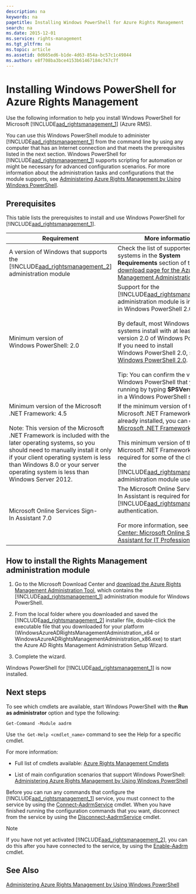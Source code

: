 ```yaml
---
description: na
keywords: na
pagetitle: Installing Windows PowerShell for Azure Rights Management
search: na
ms.date: 2015-12-01
ms.service: rights-management
ms.tgt_pltfrm: na
ms.topic: article
ms.assetid: 0d665ed6-b1de-4d63-854a-bc57c1c49844
ms.author: e8f708ba3bce4153b61467184c747c7f
---
```

# Installing Windows PowerShell for Azure Rights Management
Use the following information to help you install Windows PowerShell for Microsoft [!INCLUDE[aad_rightsmanagement_1](../Token/aad_rightsmanagement_1_md.md)] (Azure RMS).

You can use this Windows PowerShell module to administer [!INCLUDE[aad_rightsmanagement_1](../Token/aad_rightsmanagement_1_md.md)] from the command line by using any computer that has an Internet connection and that meets the prerequisites listed in the next section. Windows PowerShell for [!INCLUDE[aad_rightsmanagement_1](../Token/aad_rightsmanagement_1_md.md)] supports scripting for automation or might be necessary for advanced configuration scenarios. For more information about the administration tasks and configurations that the module supports, see [Administering Azure Rights Management by Using Windows PowerShell](../Topic/Administering_Azure_Rights_Management_by_Using_Windows_PowerShell.md).

## Prerequisites
This table lists the prerequisites to install and use Windows PowerShell for [!INCLUDE[aad_rightsmanagement_1](../Token/aad_rightsmanagement_1_md.md)].

|Requirement|More information|
|---------------|--------------------|
|A version of Windows that supports the [!INCLUDE[aad_rightsmanagement_2](../Token/aad_rightsmanagement_2_md.md)] administration module|Check the list of supported operating systems in the **System Requirements** section of the [download page for the Azure Rights Management Administration Tool](http://go.microsoft.com/fwlink/?LinkId=257721).|
|Minimum version of Windows PowerShell: 2.0|Support for the [!INCLUDE[aad_rightsmanagement_2](../Token/aad_rightsmanagement_2_md.md)] administration module is introduced in Windows PowerShell 2.0.<br /><br />By default, most Windows operating systems install with at least version 2.0 of Windows PowerShell. If you need to install Windows PowerShell 2.0, see [Install Windows PowerShell 2.0](http://msdn.microsoft.com/library/ff637750.aspx).<br /><br />Tip: You can confirm the version of Windows PowerShell that you are running by typing **$PSVersionTable** in a Windows PowerShell session.|
|Minimum version of the Microsoft .NET Framework: 4.5<br /><br />Note: This version of the Microsoft .NET Framework is included with the later operating systems, so you should  need to manually install it only if your client operating system is less than Windows 8.0 or your server operating system is less than Windows Server 2012.|If the minimum version of the  Microsoft .NET Framework is not already installed, you can download [Microsoft .NET Framework 4.5](http://www.microsoft.com/download/details.aspx?id=30653).<br /><br />This minimum version of the Microsoft .NET Framework is required for some of the classes that the [!INCLUDE[aad_rightsmanagement_2](../Token/aad_rightsmanagement_2_md.md)] administration module uses.|
|Microsoft Online Services Sign-In Assistant 7.0|The Microsoft Online Services Sign-In Assistant is required for [!INCLUDE[aad_rightsmanagement_1](../Token/aad_rightsmanagement_1_md.md)] authentication.<br /><br />For more information, see [Download Center: Microsoft Online Services Assistant for IT Professionals RTW](http://www.microsoft.com/en-us/download/details.aspx?id=41950).|

## How to install the Rights Management administration module

1.  Go to the Microsoft Download Center and [download the Azure Rights Management Administration Tool](https://go.microsoft.com/fwlink/?LinkId=257721), which contains the [!INCLUDE[aad_rightsmanagement_1](../Token/aad_rightsmanagement_1_md.md)] administration module for Windows PowerShell.

2.  From the local folder where you downloaded and saved the [!INCLUDE[aad_rightsmanagement_2](../Token/aad_rightsmanagement_2_md.md)] installer file, double-click the executable file that you downloaded for your platform (WindowsAzureADRightsManagementAdministration_x64 or WindowsAzureADRightsManagementAdministration_x86.exe) to start the Azure AD Rights Management Administration Setup Wizard.

3.  Complete the wizard.

Windows PowerShell for [!INCLUDE[aad_rightsmanagement_1](../Token/aad_rightsmanagement_1_md.md)] is now installed.

## Next steps
To see which cmdlets are available, start Windows PowerShell with the **Run as administrator** option and type the following:

```
Get-Command -Module aadrm
```
Use `the Get-Help <cmdlet_name>` command to see the Help for a specific cmdlet.

For more information:

-   Full list of cmdlets available: [Azure Rights Management Cmdlets](https://msdn.microsoft.com/library/windowsazure/dn629398.aspx)

-   List of main configuration scenarios that support Windows PowerShell: [Administering Azure Rights Management by Using Windows PowerShell](../Topic/Administering_Azure_Rights_Management_by_Using_Windows_PowerShell.md)

Before you can run any commands that configure the [!INCLUDE[aad_rightsmanagement_1](../Token/aad_rightsmanagement_1_md.md)] service, you must connect to the  service by using the [Connect-AadrmService](https://msdn.microsoft.com/library/windowsazure/dn629415.aspx) cmdlet. When you have finished running the configuration commands that you want, disconnect from the service by using the [Disconnect-AadrmService](https://msdn.microsoft.com/library/windowsazure/dn629416.aspx) cmdlet.

> [!NOTE]
> If you have not yet activated [!INCLUDE[aad_rightsmanagement_2](../Token/aad_rightsmanagement_2_md.md)], you can do this after you have connected to the service, by using the [Enable-Aadrm](https://msdn.microsoft.com/library/windowsazure/dn629412.aspx) cmdlet.

## See Also
[Administering Azure Rights Management by Using Windows PowerShell](../Topic/Administering_Azure_Rights_Management_by_Using_Windows_PowerShell.md)

